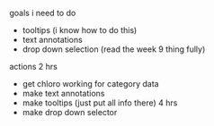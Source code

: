 goals i need to do
- tooltips (i know how to do this)
- text annotations
- drop down selection (read the week 9 thing fully)

actions
2 hrs
- get chloro working for category data
- make text annotations
- make tooltips (just put all info there)
4 hrs
- make drop down selector
